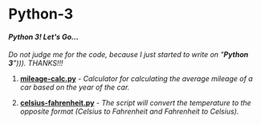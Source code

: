 # Python-3
#### _Python 3! Let's Go..._ ####

_Do not judge me for the code, because I just started to write on "**Python 3**"))). THANKS!!!_

1. **[mileage-calc.py](https://github.com/icyLambda/Python-3/blob/master/mileage-calc.py)** - _Calculator for calculating the average mileage of a car based on the year of the car._

2. **[celsius-fahrenheit.py](https://github.com/icyLambda/Python-3/blob/master/celsius-fahrenheit.py)** - _The script will convert the temperature to the opposite format (Celsius to Fahrenheit and Fahrenheit to Celsius)._
